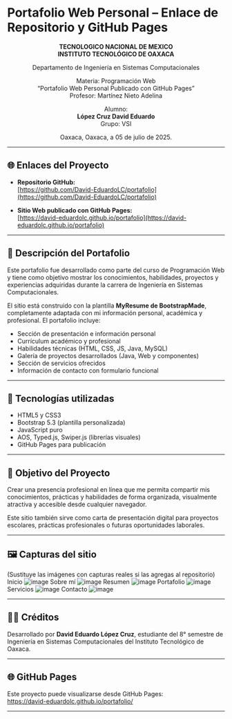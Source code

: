 # Portafolio Web Personal – Enlace de Repositorio y GitHub Pages

<div align="center">

**TECNOLOGICO NACIONAL DE MEXICO**  
**INSTITUTO TECNOLÓGICO DE OAXACA**

Departamento de Ingeniería en Sistemas Computacionales  

Materia: Programación Web  
“Portafolio Web Personal Publicado con GitHub Pages”  
Profesor: Martínez Nieto Adelina  

Alumno:  
**López Cruz David Eduardo**  
Grupo: VSI  

Oaxaca, Oaxaca, a 05 de julio de 2025.

</div>

---

## 🌐 Enlaces del Proyecto

- **Repositorio GitHub:**  
  [https://github.com/David-EduardoLC/portafolio](https://github.com/David-EduardoLC/portafolio)

- **Sitio Web publicado con GitHub Pages:**  
  [https://david-eduardolc.github.io/portafolio](https://david-eduardolc.github.io/portafolio)

---

## 📌 Descripción del Portafolio

Este portafolio fue desarrollado como parte del curso de Programación Web y tiene como objetivo mostrar los conocimientos, habilidades, proyectos y experiencias adquiridas durante la carrera de Ingeniería en Sistemas Computacionales.

El sitio está construido con la plantilla **MyResume de BootstrapMade**, completamente adaptada con mi información personal, académica y profesional. El portafolio incluye:

- Sección de presentación e información personal
- Currículum académico y profesional
- Habilidades técnicas (HTML, CSS, JS, Java, MySQL)
- Galería de proyectos desarrollados (Java, Web y componentes)
- Sección de servicios ofrecidos
- Información de contacto con formulario funcional

---

## 🧰 Tecnologías utilizadas

- HTML5 y CSS3
- Bootstrap 5.3 (plantilla personalizada)
- JavaScript puro
- AOS, Typed.js, Swiper.js (librerías visuales)
- GitHub Pages para publicación

---

## 🎯 Objetivo del Proyecto

Crear una presencia profesional en línea que me permita compartir mis conocimientos, prácticas y habilidades de forma organizada, visualmente atractiva y accesible desde cualquier navegador.

Este sitio también sirve como carta de presentación digital para proyectos escolares, prácticas profesionales o futuras oportunidades laborales.

---

## 🖼️ Capturas del sitio

(Sustituye las imágenes con capturas reales si las agregas al repositorio)
Inicio
![image](https://github.com/user-attachments/assets/ffa375ec-2644-4220-b1a1-339f32e906ea)
Sobre mí
![image](https://github.com/user-attachments/assets/da7b1f1b-4334-4481-b181-14381dd73109)
Resumen 
![image](https://github.com/user-attachments/assets/5b7837f1-1549-4f74-a609-66d80f30ae53)
Portafolio
![image](https://github.com/user-attachments/assets/5cc3065c-a000-4531-bb93-b43de746edd0)
Servicios
![image](https://github.com/user-attachments/assets/848cb622-3e29-44b9-bb79-b92dc13a4ccc)
Contacto
![image](https://github.com/user-attachments/assets/e26fe424-bb26-4d1f-ab39-b394e54646ef)



---

## 👨‍🎓 Créditos

Desarrollado por **David Eduardo López Cruz**, estudiante del 8° semestre de Ingeniería en Sistemas Computacionales del Instituto Tecnológico de Oaxaca.

---

## 🌐 GitHub Pages

Este proyecto puede visualizarse desde GitHub Pages:  
https://david-eduardolc.github.io/portafolio/

---
